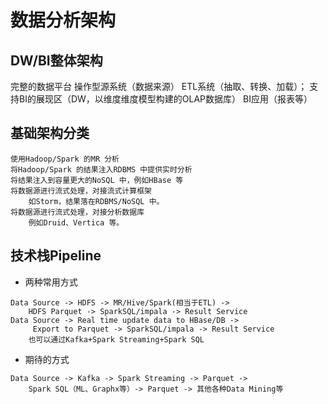 # 数据分析架构

## DW/BI整体架构

完整的数据平台
	操作型源系统（数据来源）
	ETL系统（抽取、转换、加载）；
	支持BI的展现区（DW，以维度维度模型构建的OLAP数据库）
	BI应用（报表等）

## 基础架构分类

```text
使用Hadoop/Spark 的MR 分析
将Hadoop/Spark 的结果注入RDBMS 中提供实时分析
将结果注入到容量更大的NoSQL 中，例如HBase 等
将数据源进行流式处理，对接流式计算框架
	如Storm，结果落在RDBMS/NoSQL 中。
将数据源进行流式处理，对接分析数据库
	例如Druid、Vertica 等。
```

## 技术栈Pipeline

* 两种常用方式
```text
Data Source -> HDFS -> MR/Hive/Spark(相当于ETL) -> 
	HDFS Parquet -> SparkSQL/impala -> Result Service
Data Source -> Real time update data to HBase/DB ->
	 Export to Parquet -> SparkSQL/impala -> Result Service
	也可以通过Kafka+Spark Streaming+Spark SQL
```

* 期待的方式
```text
Data Source -> Kafka -> Spark Streaming -> Parquet -> 
	Spark SQL（ML、Graphx等）-> Parquet -> 其他各种Data Mining等
```